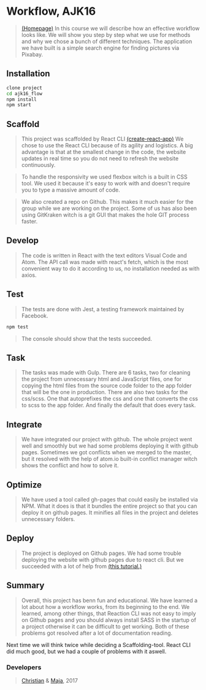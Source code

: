 # Workflow, AJK16

> [(Homepage)](https://christian-nylander.github.io/ajk16_workflow/)
In this course we will describe how an effective workflow looks like. We will show you step by step what we use for methods and why we chose a bunch of different techniques. The application we have built is a simple search engine for finding pictures via Pixabay.

## Installation
```sh
clone project
cd ajk16_flow
npm install
npm start
```

## Scaffold
> This project was scaffolded by React CLI [(create-react-app)](https://github.com/facebookincubator/create-react-app)
 We chose to use the React CLI because of its agility and logistics. A big advantage is that at the smallest change in  the code, the website updates in real time so you do not need to refresh the website continuously.

> To handle the responsivity we used flexbox witch is a built in CSS tool. We used it because it's easy to work with and doesn't require you to type a massive amount of code.

> We also created a repo on Github. This makes it much easier for the group while we are working on the project. Some of us has also been using GitKraken witch is a git GUI that makes the hole GIT process faster.

## Develop
> The code is written in React with the text editors Visual Code and Atom.
The API call was made with react's fetch, which is the most convenient way to do it according to us, no installation needed as with axios.  


## Test
> The tests are done with Jest, a testing framework maintained by Facebook.
```sh
npm test
```
> The console should show that the tests succeeded.


## Task
> The tasks was made with Gulp. There are 6 tasks, two for cleaning the project from unnecessary html and JavaScript files, one for copying the html files from the source code folder to the app folder that will be the one in production. There are also two tasks for the css/scss. One that autoprefixes the css and one that converts the css to scss to the app folder. And finally the default that does every task.


## Integrate
> We have integrated our project with github. The whole project went well and smoothly but we had some problems deploying it with github pages. Sometimes we got conflicts when we merged to the master, but it resolved with the help of atom.io built-in conflict manager witch shows the conflict and how to solve it.



## Optimize
> We have used a tool called gh-pages that could easily be installed via NPM. What it does is that it bundles the entire project so that you can deploy it on github pages. It minifies all files in the project and deletes unnecessary folders.


## Deploy
> The project is deployed on Github pages. We had some trouble deploying the website with github pages due to react cli. But we succeeded with a lot of help from [(this tutorial.)](https://www.youtube.com/watch?v=7yA7BGos2KQ)


## Summary
> Overall, this project has benn fun and educational. We have learned a lot about how a workflow works, from its beginning to the end. We learned, among other things, that Reaction CLI was not easy to imply on Github pages and you should always install SASS in the startup of a project otherwise it can be difficult to get working. Both of these problems got resolved after a lot of documentation reading. 

Next time we will think twice while deciding a Scaffolding-tool. React CLI did much good, but we had a couple of problems with it aswell.






### Developers
> [Christian](https://www.linkedin.com/in/christian-nylander-70082812a/) & [Maja](https://www.linkedin.com/in/majagedda/), 2017


